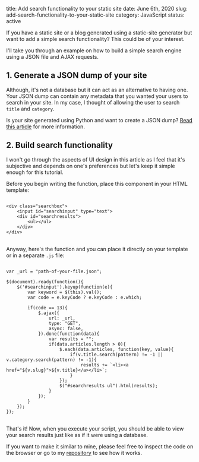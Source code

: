 title: Add search functionality to your static site
date: June 6th, 2020
slug: add-search-functionality-to-your-static-site
category: JavaScript
status: active

If you have a static site or a blog generated using a static-site generator but want to add a simple search functionality? This could be of your interest.

I'll take you through an example on how to build a simple search engine using a JSON file and AJAX requests.

## 1. Generate a JSON dump of your site
Although, it's not a database but it can act as an alternative to having one. Your JSON dump can contain any metadata that you wanted your users to search in your site. In my case, I thought of allowing the user to search `title` and `category`. 

Is your site generated using Python and want to create a JSON dump? [Read this article](til/posts/read-and-write-json-to-a-file-in-python) for more information.

## 2. Build search functionality
I won't go through the aspects of UI design in this article as I feel that it's subjective and depends on one's preferences but let's keep it simple enough for this tutorial.

Before you begin writing the function, place this component in your HTML template:
<pre>
<code class="html">
&lt;div class="searchbox"&gt;
    &lt;input id="searchinput" type="text"&gt;
    &lt;div id="searchresults"&gt;
        &lt;ul&gt;&lt;/ul&gt;
    &lt;/div&gt;
&lt;/div&gt;
</code>
</pre>

Anyway, here's the function and you can place it directly on your template or in a separate `.js` file:
<pre>
<code class="js">
var _url = "path-of-your-file.json";

$(document).ready(function(){
    $('#searchinput').keyup(function(e){
        var keyword = $(this).val();
        var code = e.keyCode ? e.keyCode : e.which;

        if(code == 13){
            $.ajax({
                url: _url,
                type: "GET",
                async: false,
            }).done(function(data){
                var results = "";
                if(data.articles.length > 0){
                    $.each(data.articles, function(key, value){
                        if(v.title.search(pattern) != -1 || v.category.search(pattern) != -1){
                            results += `&lt;li&gt;&lt;a href="${v.slug}"&gt;${v.title}&lt;/a&gt;&lt;/li&gt;`;
                        }
                    });
                    $("#searchresults ul").html(results);
                }
            });
        }
    });
});
</code>
</pre>
That's it! Now, when you execute your script, you should be able to view your search results just like as if it were using a database.

If you want to make it similar to mine, please feel free to inspect the code on the browser or go to my [repository](https://github.com/megacolorboy/personal-blog/blob/master/static/js/search.js) to see how it works.
